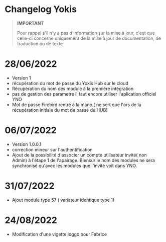 # Changelog Yokis

>**IMPORTANT**
>
>Pour rappel s'il n'y a pas d'information sur la mise à jour, c'est que celle-ci concerne uniquement de la mise à jour de documentation, de traduction ou de texte

# 28/06/2022

- Version 1
- récupération du mot de passe du Yokis Hub sur le cloud
- Récupération du nom des module à la premiére intégration 
- pas de gestion des parametre il faut encore utiliser l'aplication officiel YNO
- Mot de passe Firebird rentré à la mano.( ne sert que l'ors de la récupération initiale du mot de passe du HUB)

# 06/07/2022

- Version 1.0.0.1
- correction mineur sur l'authentification
- Ajout de la possibilité d'associer un compte utilisateur invité( non Admin) à l'étape 1 de l'apairage.
Biensur le nom des modules ne sera synchronisé qu'avec les modules que l'invité voit dans YNO.

# 31/07/2022

- Ajout module type 57 ( variateur identique type 1)

# 24/08/2022

- Modification d'une vigette loggo pour Fabrice
